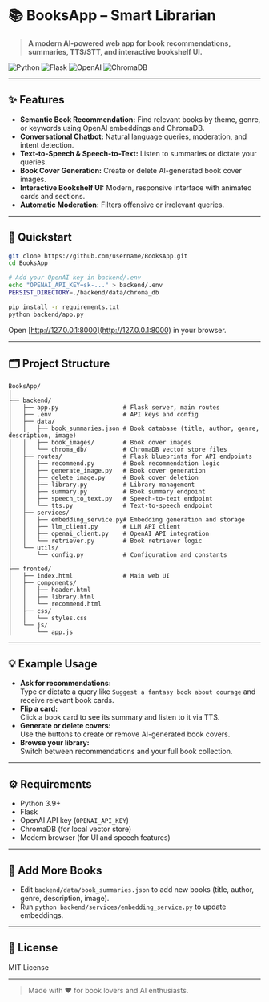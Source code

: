 # 📚 BooksApp – Smart Librarian

> **A modern AI-powered web app for book recommendations, summaries, TTS/STT, and interactive bookshelf UI.**

![Python](https://img.shields.io/badge/python-3.9%2B-blue?logo=python)
![Flask](https://img.shields.io/badge/flask-web%20app-lightgrey?logo=flask)
![OpenAI](https://img.shields.io/badge/openai-embeddings%20%7C%20chat-green?logo=openai)
![ChromaDB](https://img.shields.io/badge/chromadb-vector%20store-orange?logo=databricks)

---

## ✨ Features

- **Semantic Book Recommendation:** Find relevant books by theme, genre, or keywords using OpenAI embeddings and ChromaDB.
- **Conversational Chatbot:** Natural language queries, moderation, and intent detection.
- **Text-to-Speech & Speech-to-Text:** Listen to summaries or dictate your queries.
- **Book Cover Generation:** Create or delete AI-generated book cover images.
- **Interactive Bookshelf UI:** Modern, responsive interface with animated cards and sections.
- **Automatic Moderation:** Filters offensive or irrelevant queries.

---

## 🚀 Quickstart

```bash
git clone https://github.com/username/BooksApp.git
cd BooksApp

# Add your OpenAI key in backend/.env
echo "OPENAI_API_KEY=sk-..." > backend/.env
PERSIST_DIRECTORY=./backend/data/chroma_db

pip install -r requirements.txt
python backend/app.py
```

Open [http://127.0.0.1:8000](http://127.0.0.1:8000) in your browser.

---

## 🗂️ Project Structure

```
BooksApp/
│
├── backend/
│   ├── app.py                  # Flask server, main routes
│   ├── .env                    # API keys and config
│   ├── data/
│   │   ├── book_summaries.json # Book database (title, author, genre, description, image)
│   │   ├── book_images/        # Book cover images
│   │   └── chroma_db/          # ChromaDB vector store files
│   ├── routes/                 # Flask blueprints for API endpoints
│   │   ├── recommend.py        # Book recommendation logic
│   │   ├── generate_image.py   # Book cover generation
│   │   ├── delete_image.py     # Book cover deletion
│   │   ├── library.py          # Library management
│   │   ├── summary.py          # Book summary endpoint
│   │   ├── speech_to_text.py   # Speech-to-text endpoint
│   │   └── tts.py              # Text-to-speech endpoint
│   ├── services/
│   │   ├── embedding_service.py# Embedding generation and storage
│   │   ├── llm_client.py       # LLM API client
│   │   ├── openai_client.py    # OpenAI API integration
│   │   └── retriever.py        # Book retriever logic
│   └── utils/
│       └── config.py           # Configuration and constants
│
├── fronted/
│   ├── index.html              # Main web UI
│   ├── components/
│   │   ├── header.html
│   │   ├── library.html
│   │   └── recommend.html
│   ├── css/
│   │   └── styles.css
│   └── js/
│       └── app.js
```

---

## 💡 Example Usage

- **Ask for recommendations:**  
  Type or dictate a query like `Suggest a fantasy book about courage` and receive relevant book cards.
- **Flip a card:**  
  Click a book card to see its summary and listen to it via TTS.
- **Generate or delete covers:**  
  Use the buttons to create or remove AI-generated book covers.
- **Browse your library:**  
  Switch between recommendations and your full book collection.

---

## ⚙️ Requirements

- Python 3.9+
- Flask
- OpenAI API key (`OPENAI_API_KEY`)
- ChromaDB (for local vector store)
- Modern browser (for UI and speech features)

---

## 📖 Add More Books

- Edit `backend/data/book_summaries.json` to add new books (title, author, genre, description, image).
- Run `python backend/services/embedding_service.py` to update embeddings.

---

## 📝 License

MIT License

---

> Made with ❤️ for book lovers and AI enthusiasts.
